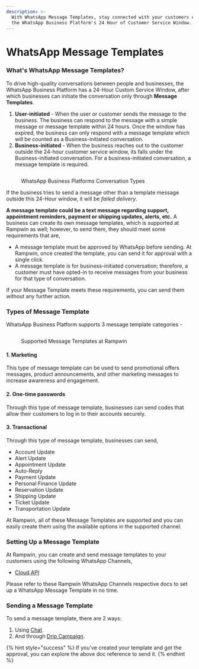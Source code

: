 ```yaml
---
description: >-
  With WhatsApp Message Templates, stay connected with your customers even after
  the WhatsApp Business Platform's 24 Hour of Customer Service Window.
---
```


# WhatsApp Message Templates

### What's WhatsApp Message Templates?

To drive high-quality conversations between people and businesses, the WhatsApp Business Platform has a 24-Hour Custom Service Window, after which businesses can initiate the conversation only through **Message Templates**.

1. **User-initiated** - When the user or customer sends the message to the business. The business can respond to the message with a simple message or message template within 24 hours. Once the window has expired, the business can only respond with a message template which will be counted as a Business-initiated conversation.
2. **Business-initiated** - When the business reaches out to the customer outside the 24-hour customer service window, its falls under the Business-initiated conversation. For a business-initiated conversation, a message template is required.

<figure><img src="https://files.gitbook.com/v0/b/gitbook-x-prod.appspot.com/o/spaces%2FhElFPtMZjXYjDDMBT5q2%2Fuploads%2Famd3K2ea0SkpCz4S5hxw%2FWhatsApp%20Business%20Platform%20Conversation%20Types.png?alt=media&#x26;token=73e6e906-0623-4e72-bbfd-9e67447e588d" alt=""><figcaption><p>WhatsApp Business Platforms Conversation Types</p></figcaption></figure>

If the business tries to send a message other than a template message outside this 24-Hour window, it will be _failed delivery_.

**A message template could be a text message regarding support, appointment reminders, payment or shipping updates, alerts, etc.** A business can create its own message templates, which is supported at Rampwin as well; however, to send them, they should meet some requirements that are,

* A message template must be approved by WhatsApp before sending. At Rampwin, once created the template, you can send it for approval with a single click.
* A message template is for business-initiated conversation; therefore, a customer must have opted-in to receive messages from your business for that type of conversation.

If your Message Template meets these requirements, you can send them without any further action.

### Types of Message Template

WhatsApp Business Platform supports 3 message template categories -

<figure><img src="https://files.gitbook.com/v0/b/gitbook-x-prod.appspot.com/o/spaces%2FhElFPtMZjXYjDDMBT5q2%2Fuploads%2F2dOChMB4DsReL35z4QKl%2FMessage%20Templates%20Supported%20at%20RUM%20Work.png?alt=media&#x26;token=20ac108a-681e-40b7-9d44-b699be9dbdad" alt=""><figcaption><p>Supported Message Templates at Rampwin</p></figcaption></figure>

#### 1. Marketing

This type of message template can be used to send promotional offers messages, product announcements, and other marketing messages to increase awareness and engagement.

#### 2. One-time passwords

Through this type of message template, businesses can send codes that allow their customers to log in to their accounts securely.

#### 3. Transactional

Through this type of message template, businesses can send,

* Account Update
* Alert Update
* Appointment Update
* Auto-Reply
* Payment Update
* Personal Finance Update
* Reservation Update
* Shipping Update
* Ticket Update
* Transportation Update

At Rampwin, all of these Message Templates are supported and you can easily create them using the available options in the supported channel.

### Setting Up a Message Template

At Rampwin, you can create and send message templates to your customers using the following WhatsApp Channels,

* [Cloud API](cloud-api.md)

Please refer to these Rampwin WhatsApp Channels respective docs to set up a WhatsApp Message Template in no time.

### Sending a Message Template

To send a message template, there are 2 ways:

1. Using [Chat](chat.md).
2. And through [Drip Campaign](drip-campaigns.md).

{% hint style="success" %}
If you've created your template and got the approval, you can explore the above doc reference to send it.
{% endhint %}
